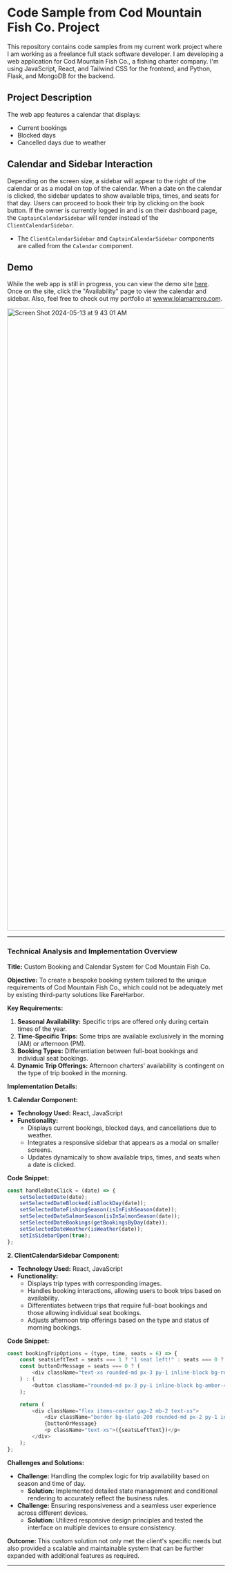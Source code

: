 # Code Sample from Cod Mountain Fish Co. Project

This repository contains code samples from my current work project where I am working as a freelance full stack software developer. I am developing a web application for Cod Mountain Fish Co., a fishing charter company. I'm using JavaScript, React, and Tailwind CSS for the frontend, and Python, Flask, and MongoDB for the backend.

##  Project Description

The web app features a calendar that displays:

-   Current bookings
-   Blocked days
-   Cancelled days due to weather

## Calendar and Sidebar Interaction

Depending on the screen size, a sidebar will appear to the right of the calendar or as a modal on top of the calendar. When a date on the calendar is clicked, the sidebar updates to show available trips, times, and seats for that day. Users can proceed to book their trip by clicking on the book button. If the owner is currently logged in and is on their dashboard page, the `CaptainCalendarSidebar` will render instead of the `ClientCalendarSidebar`.

-   The `ClientCalendarSidebar` and `CaptainCalendarSidebar` components are called from the `Calendar` component.

## Demo
While the web app is still in progress, you can view the demo site [here](https://cod-mountain.onrender.com/). Once on the site, click the "Availability" page to view the calendar and sidebar. Also, feel free to check out my portfolio at [wwww.lolamarrero.com](www.lolamarrero.com).

<img width="1440" alt="Screen Shot 2024-05-13 at 9 43 01 AM" src="https://github.com/lola831/Coding-Sample/assets/110120745/89755bdc-d6cb-4e13-9765-1f9cf4bbb183">


---

### Technical Analysis and Implementation Overview

**Title:** Custom Booking and Calendar System for Cod Mountain Fish Co.

**Objective:**
To create a bespoke booking system tailored to the unique requirements of Cod Mountain Fish Co., which could not be adequately met by existing third-party solutions like FareHarbor.

**Key Requirements:**
1. **Seasonal Availability:** Specific trips are offered only during certain times of the year.
2. **Time-Specific Trips:** Some trips are available exclusively in the morning (AM) or afternoon (PM).
3. **Booking Types:** Differentiation between full-boat bookings and individual seat bookings.
4. **Dynamic Trip Offerings:** Afternoon charters' availability is contingent on the type of trip booked in the morning.

**Implementation Details:**

**1. Calendar Component:**
   - **Technology Used:** React, JavaScript
   - **Functionality:**
     - Displays current bookings, blocked days, and cancellations due to weather.
     - Integrates a responsive sidebar that appears as a modal on smaller screens.
     - Updates dynamically to show available trips, times, and seats when a date is clicked.

**Code Snippet:**
```javascript
const handleDateClick = (date) => {
    setSelectedDate(date);
    setSelectedDateBlocked(isBlockDay(date));
    setSelectedDateFishingSeason(isInFishSeason(date));
    setSelectedDateSalmonSeason(isInSalmonSeason(date));
    setSelectedDateBookings(getBookingsByDay(date));
    setSelectedDateWeather(isWeather(date));
    setIsSidebarOpen(true);
};
```

**2. ClientCalendarSidebar Component:**
   - **Technology Used:** React, JavaScript
   - **Functionality:**
     - Displays trip types with corresponding images.
     - Handles booking interactions, allowing users to book trips based on availability.
     - Differentiates between trips that require full-boat bookings and those allowing individual seat bookings.
     - Adjusts afternoon trip offerings based on the type and status of morning bookings.

**Code Snippet:**
```javascript
const bookingTripOptions = (type, time, seats = 6) => {
    const seatsLeftText = seats === 1 ? "1 seat left!" : seats === 0 ? "0 seats left" : `${seats} seats left!`;
    const buttonOrMessage = seats === 0 ? (
        <div className="text-xs rounded-md px-3 py-1 inline-block bg-red-500 text-white">Full Boat</div>
    ) : (
        <button className="rounded-md px-3 py-1 inline-block bg-amber-400 hover:bg-amber-500 text-white w-[70px]" onClick={() => openModalWithBooking(date, time, type, seats)}>Book</button>
    );

    return (
        <div className="flex items-center gap-2 mb-2 text-xs">
            <div className="border bg-slate-200 rounded-md px-2 py-1 inline-block ml-5">{time === "am" ? "6am" : "2pm"}</div>
            {buttonOrMessage}
            <p className="text-xs">({seatsLeftText})</p>
        </div>
    );
};
```

**Challenges and Solutions:**
- **Challenge:** Handling the complex logic for trip availability based on season and time of day.
  - **Solution:** Implemented detailed state management and conditional rendering to accurately reflect the business rules.
- **Challenge:** Ensuring responsiveness and a seamless user experience across different devices.
  - **Solution:** Utilized responsive design principles and tested the interface on multiple devices to ensure consistency.

**Outcome:**
This custom solution not only met the client's specific needs but also provided a scalable and maintainable system that can be further expanded with additional features as required.

---
